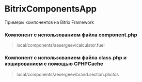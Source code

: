 # BitrixComponentsApp
Примеры компонентов на Bitrix Framework

### Компонент с использованием файла component.php
> local/components/aesergeev/calculator.fuel

### Компонент с использованием файла class.php и кэшированием с помощью CPHPCache
> local/components/aesergeev/brand.section.photos
